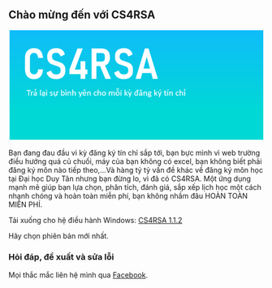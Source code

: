 ## Chào mừng đến với CS4RSA

<p align="center">
<img src="https://raw.githubusercontent.com/toky0s/cs4rsa_core/gh-pages/splashScreen.png" width=500/>
</p>
 
Bạn đang đau đầu vì kỳ đăng ký tín chỉ sắp tới, bạn bực mình vì web trường điều hướng quá củ chuối, máy của bạn không có excel, bạn không biết phải đăng ký môn nào
 tiếp theo,...Và hàng tỷ tỷ vấn đề khác về đăng ký môn học tại Đại học Duy Tân nhưng bạn đừng lo, vì đã có CS4RSA. Một ứng dụng mạnh mẽ giúp bạn lựa chọn, phân tích, đánh giá, sắp xếp lịch học một cách nhanh chóng và hoàn toàn miễn phí, bạn không nhầm đâu HOÀN TOÀN MIỄN PHÍ.

Tải xuống cho hệ điều hành Windows: [CS4RSA 1.1.2](https://drive.google.com/drive/folders/1mtnhC8AmVsPO0KnyOueQRbvcyHVnMzxO?usp=sharing)

Hãy chọn phiên bản mới nhất.

### Hỏi đáp, đề xuất và sửa lỗi
Mọi thắc mắc liên hệ mình qua [Facebook](https://www.facebook.com/truongaxin/).
